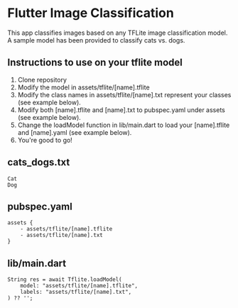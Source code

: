 # Flutter Image Classification

This app classifies images based on any TFLite image classification model.
A sample model has been provided to classify cats vs. dogs.

## Instructions to use on your tflite model

1. Clone repository
2. Modify the model in assets/tflite/[name].tflite
3. Modify the class names in assets/tflite/[name].txt represent your classes (see example below).
4. Modify both [name].tflite and [name].txt to pubspec.yaml under assets (see example below).
5. Change the loadModel function in lib/main.dart to load your [name].tflite and [name].yaml (see example below).
6. You're good to go!

## cats_dogs.txt

```
Cat
Dog
```

## pubspec.yaml

```
assets {
    - assets/tflite/[name].tflite
    - assets/tflite/[name].txt
}
```

## lib/main.dart

```
String res = await Tflite.loadModel(
    model: "assets/tflite/[name].tflite",
    labels: "assets/tflite/[name].txt",
) ?? '';
```
